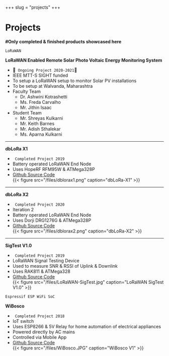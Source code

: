 +++ 
slug = "projects"
+++

# Projects
**#Only completed & finished products showcased here**

```
LoRaWAN
```
__LoRaWAN Enabled Remote Solar Photo Voltaic Energy Monitoring System__
- 🤩``` Ongoing Project 2020-2021```🤩
- IEEE MTT-S SIGHT funded
- To setup a LoRaWAN setup to monitor Solar PV installations
- To be setup at Walvanda, Maharashtra
- Faculty Team
  - Dr. Ashwini Kotrashetti
  - Ms. Freda Carvalho
  - Mr. Jithin Isaac
- Student Team
  - Mr. Shreyas Kulkarni
  - Mr. Keith Barnes
  - Mr. Adish Sthalekar
  - Ms. Aparna Kulkarni 
 

---
__dbLoRa X1__
- ``` Completed Project 2019```
- Battery operated LoRaWAN End Node 
- Uses HopeRF RFM95W & ATMega328P
- [Github Source Code](https://github.com/jithinsisaac/dbLoRa-X1)  
{{< figure src="/files/dblorax1.png" caption="dbLoRa-X1" >}}
---
__dbLoRa X2__
- ``` Completed Project 2020```
- Iteration 2
- Battery operated LoRaWAN End Node 
- Uses Dorji DRG1276G & ATMega328P
- [Github Source Code](https://github.com/jithinsisaac/dbLoRa-X2)  
{{< figure src="/files/dblorax2.png" caption="dbLoRa-X2" >}}
---
__SigTest V1.0__ 
- ``` Completed Project 2019```
- LoRaWAN Signal Testing Device
- Used to measure SNR & RSSI of Uplink & Downlink
- Uses RAK811 & ATMega328
- [Github Source Code]()  
{{< figure src="/files/LoRaWAN-SigTest.jpg" caption="LoRaWAN SigTest V1.0" >}}

```
Espressif ESP WiFi SoC
```

__WiBosco__
- ``` Completed Project 2018```
- IoT switch
- Uses ESP8266 & 5V Relay for home automation of electrical appliances
- Powered directly by AC mains
- Controlled via Mobile App
- [Github Source Code]()  
{{< figure src="/files/WiBosco.JPG" caption="WiBosco V1" >}}